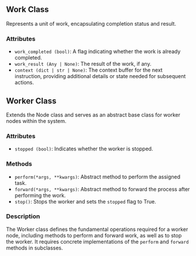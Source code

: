 ## Work Class

Represents a unit of work, encapsulating completion status and result.

### Attributes
- `work_completed (bool)`: A flag indicating whether the work is already completed.
- `work_result (Any | None)`: The result of the work, if any.
- `context (dict | str | None)`: The context buffer for the next instruction, providing additional details or state needed for subsequent actions.

## Worker Class

Extends the Node class and serves as an abstract base class for worker nodes within the system.

### Attributes
- `stopped (bool)`: Indicates whether the worker is stopped.

### Methods
- `perform(*args, **kwargs)`: Abstract method to perform the assigned task.
- `forward(*args, **kwargs)`: Abstract method to forward the process after performing the work.
- `stop()`: Stops the worker and sets the `stopped` flag to True.

### Description
The Worker class defines the fundamental operations required for a worker node, including methods to perform and forward work, as well as to stop the worker. It requires concrete implementations of the `perform` and `forward` methods in subclasses.
